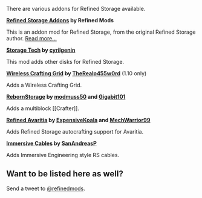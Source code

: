 There are various addons for Refined Storage available.

**[Refined Storage Addons](https://minecraft.curseforge.com/projects/refined-storage-addons) by Refined Mods**

This is an addon mod for Refined Storage, from the original Refined Storage author. [Read more...](/refined-storage-addons)

**[Storage Tech](https://minecraft.curseforge.com/projects/storage-tech) by [cyrilgenin](https://minecraft.curseforge.com/members/cyrilgenin)**

This mod adds other disks for Refined Storage.

**[Wireless Crafting Grid](https://minecraft.curseforge.com/projects/wireless-crafting-grid) by [TheRealp455w0rd](https://minecraft.curseforge.com/members/TheRealp455w0rd)** (1.10 only)

Adds a Wireless Crafting Grid.

**[RebornStorage](https://minecraft.curseforge.com/projects/rebornstorage) by [modmuss50](https://minecraft.curseforge.com/members/modmuss50) and [Gigabit101](https://minecraft.curseforge.com/members/Gigabit101)** 

Adds a multiblock [[Crafter]].

**[Refined Avaritia](https://minecraft.curseforge.com/projects/refined-avaritia) by [ExpensiveKoala](https://minecraft.curseforge.com/members/ExpensiveKoala) and [MechWarrior99](https://minecraft.curseforge.com/members/MechWarrior99)**

Adds Refined Storage autocrafting support for Avaritia.

**[Immersive Cables](https://minecraft.curseforge.com/projects/immersive-cables) by [SanAndreasP](https://minecraft.curseforge.com/members/SanAndreasP)**

Adds Immersive Engineering style RS cables.

## Want to be listed here as well?
Send a tweet to [@refinedmods](https://twitter.com/refinedmods).